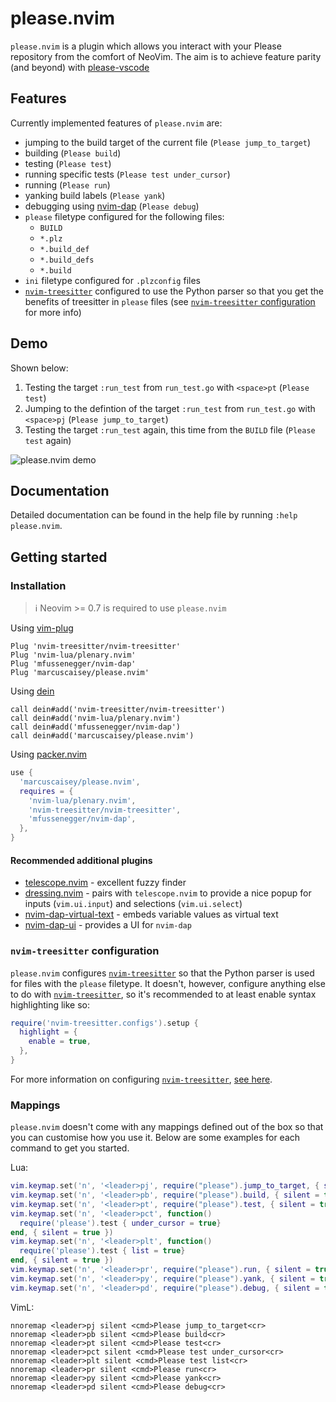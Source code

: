 # please.nvim
`please.nvim` is a plugin which allows you interact with your Please repository from the comfort of
NeoVim. The aim is to achieve feature parity (and beyond) with [please-vscode](https://github.com/thought-machine/please-vscode)

## Features
Currently implemented features of `please.nvim` are:
- jumping to the build target of the current file (`Please jump_to_target`)
- building (`Please build`)
- testing (`Please test`)
- running specific tests (`Please test under_cursor`)
- running (`Please run`)
- yanking build labels (`Please yank`)
- debugging using [nvim-dap](https://github.com/mfussenegger/nvim-dap) (`Please debug`)
- `please` filetype configured for the following files:
    - `BUILD`
    - `*.plz`
    - `*.build_def`
    - `*.build_defs`
    - `*.build`
- `ini` filetype configured for `.plzconfig` files
- [`nvim-treesitter`](https://github.com/nvim-treesitter/nvim-treesitter) configured to use the
  Python parser so that you get the benefits of treesitter in `please` files (see
  [`nvim-treesitter` configuration](#nvim-treesitter-configuration) for more info)

## Demo
Shown below:
1. Testing the target `:run_test` from `run_test.go` with `<space>pt` (`Please test`)
2. Jumping to the defintion of the target `:run_test` from `run_test.go` with `<space>pj` (`Please jump_to_target`)
3. Testing the target `:run_test` again, this time from the `BUILD` file (`Please test` again)

![please.nvim demo](https://user-images.githubusercontent.com/34950778/169720695-fe5b80d1-7c53-4b3d-ad56-b23c80e48bde.gif)

## Documentation
Detailed documentation can be found in the help file by running `:help please.nvim`.

## Getting started
### Installation
> :information_source: Neovim >= 0.7 is required to use `please.nvim`

Using [vim-plug](https://github.com/junegunn/vim-plug)
```viml
Plug 'nvim-treesitter/nvim-treesitter'
Plug 'nvim-lua/plenary.nvim'
Plug 'mfussenegger/nvim-dap'
Plug 'marcuscaisey/please.nvim'
```

Using [dein](https://github.com/Shougo/dein.vim)
```viml
call dein#add('nvim-treesitter/nvim-treesitter')
call dein#add('nvim-lua/plenary.nvim')
call dein#add('mfussenegger/nvim-dap')
call dein#add('marcuscaisey/please.nvim')
```

Using [packer.nvim](https://github.com/wbthomason/packer.nvim)
```lua
use {
  'marcuscaisey/please.nvim',
  requires = {
    'nvim-lua/plenary.nvim',
    'nvim-treesitter/nvim-treesitter',
    'mfussenegger/nvim-dap',
  },
}
```

#### Recommended additional plugins
- [telescope.nvim](https://github.com/nvim-telescope/telescope.nvim) - excellent fuzzy finder
- [dressing.nvim](https://github.com/stevearc/dressing.nvim) - pairs with `telescope.nvim` to
  provide a nice popup for inputs (`vim.ui.input`) and selections (`vim.ui.select`)
- [nvim-dap-virtual-text](https://github.com/theHamsta/nvim-dap-virtual-text) - embeds variable
  values as virtual text
- [nvim-dap-ui](https://github.com/rcarriga/nvim-dap-ui) - provides a UI for `nvim-dap`

### `nvim-treesitter` configuration
`please.nvim` configures [`nvim-treesitter`](https://github.com/nvim-treesitter/nvim-treesitter) so
that the Python parser is used for files with the `please` filetype. It doesn't, however, configure
anything else to do with [`nvim-treesitter`](https://github.com/nvim-treesitter/nvim-treesitter), so
it's recommended to at least enable syntax highlighting like so:
```lua
require('nvim-treesitter.configs').setup {
  highlight = {
    enable = true,
  },
}
```

For more information on configuring [`nvim-treesitter`](https://github.com/nvim-treesitter/nvim-treesitter),
[see here](https://github.com/nvim-treesitter/nvim-treesitter#available-modules).

### Mappings
`please.nvim` doesn't come with any mappings defined out of the box so that you
can customise how you use it. Below are some examples for each command to get
you started.

Lua:
```lua
vim.keymap.set('n', '<leader>pj', require("please").jump_to_target, { silent = true })
vim.keymap.set('n', '<leader>pb', require("please").build, { silent = true })
vim.keymap.set('n', '<leader>pt', require("please").test, { silent = true })
vim.keymap.set('n', '<leader>pct', function()
  require('please').test { under_cursor = true}
end, { silent = true })
vim.keymap.set('n', '<leader>plt', function()
  require('please').test { list = true}
end, { silent = true })
vim.keymap.set('n', '<leader>pr', require("please").run, { silent = true })
vim.keymap.set('n', '<leader>py', require("please").yank, { silent = true })
vim.keymap.set('n', '<leader>pd', require("please").debug, { silent = true })
```

VimL:
```vim
nnoremap <leader>pj silent <cmd>Please jump_to_target<cr>
nnoremap <leader>pb silent <cmd>Please build<cr>
nnoremap <leader>pt silent <cmd>Please test<cr>
nnoremap <leader>pct silent <cmd>Please test under_cursor<cr>
nnoremap <leader>plt silent <cmd>Please test list<cr>
nnoremap <leader>pr silent <cmd>Please run<cr>
nnoremap <leader>py silent <cmd>Please yank<cr>
nnoremap <leader>pd silent <cmd>Please debug<cr>
```
